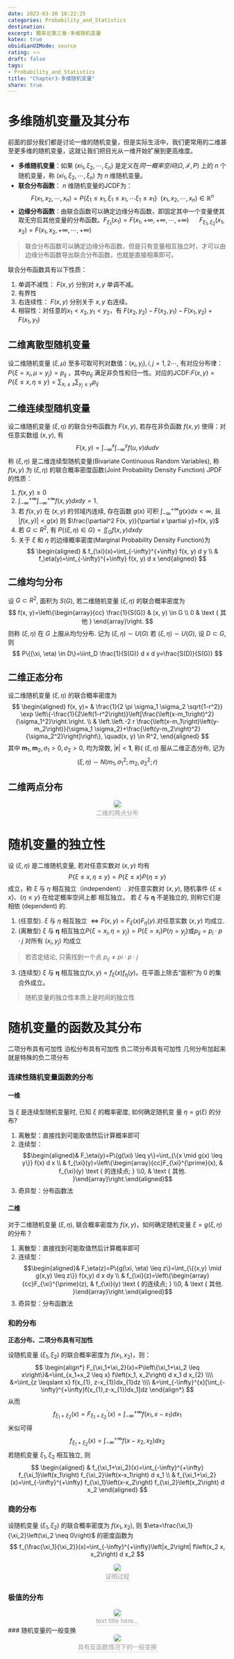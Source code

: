 ```yaml
---
date: 2023-03-30 10:22:25
categories: Probability_and_Statistics 
destination: 
excerpt: 概率论第三章-多维随机变量
katex: true
obsidianUIMode: source
rating: ⭐⭐
draft: false
tags:  
- Probability_and_Statistics 
title: "Chapter3-多维随机变量"
share: true
---
```


# 多维随机变量及其分布
前面的部分我们都是讨论一维的随机变量，但是实际生活中，我们更常用的二维甚至更多维的随机变量，这就让我们把目光从一维开始扩展到更高维度。

- **多维随机变量**：如果 $(xi_{1}, \xi_{2}, \cdots ,\xi_{n})$ 是定义在*同一概率空间*$(\Omega, \mathcal{F},P)$ 上的 $n$ 个随机变量，称 $(xi_{1}, \xi_{2}, \cdots ,\xi_{n})$ 为 $n$ 维随机变量。
- **联合分布函数**： $n$ 维随机变量的JCDF为：
$$F(x_{1}, x_{2},\cdots, x_{n})=P\{ \xi_{1} \leqslant x_{1},\xi_{1} \leqslant x_{1},\cdots \xi_{1} \leqslant x_{1}\} ~~ (x_{1},x_{2},\cdots,x_{n}) \in \mathbb{R}^{n}$$
- **边缘分布函数**：由联合函数可以确定边缘分布函数，即固定其中一个变量使其取无穷后其他变量的分布函数。$F_{\xi_1}\left(x_1\right)=F\left(x_1,+\infty,+\infty, \cdots,+\infty\right) ~~~~~~ F_{\xi_1, \xi_2}\left(x_1, x_2\right)=F\left(x_1, x_2,+\infty, \cdots,+\infty\right)$

> 联合分布函数可以确定边缘分布函数，但是只有变量相互独立时，才可以由边缘分布函数导出联合分布函数，也就是直接相乘即可。

联合分布函数具有以下性质：
1. 单调不减性： $F(x,y)$ 分别对 $x, y$ 单调不减。
2. 有界性
3. 右连续性： $F(x, y)$ 分别关于 $x,y$ 右连续。
4. 相容性：对任意的$x_{1} < x_{2}, y_{1} <y_{2}$，有 $F(x_{2}, y_{2})-F(x_{2}, y_{1})-F(x_{1}, y_{2})+F(x_{1}, y_{1})$

## 二维离散型随机变量
设二维随机变量 $(\xi,\mu)$ 至多可取可列对数值：$(x_{i},y_{i}),i,j=1,2\cdots$, 有对应分布律：$P\{ \xi=x_{i}, \mu =y_{j} \}=p_{ij}$ ，其中$p_{ij}$ 满足非负性和归一性。对应的JCDF:$F(x, y)=P\{\xi \leq x, \eta \leq y\}=\sum_{x_i \leq x} \sum_{y_j \leq y} p_{i j}$

## 二维连续型随机变量
设二维随机变量 $(\xi, \eta)$ 的联合分布函数为 $F(x, y)$, 若存在非负函数 $f(x, y)$ 使得：对任意实数组 $(x, y)$, 有
$$
F(x, y)=\int_{-\infty}^x \int_{-\infty}^y f(u, v) d u d v
$$
称 $(\xi, \eta)$ 是二维连续型随机变量(Bivariate Continuous Random Variables), 称 $f(x, y)$ 为 $(\xi, \eta)$ 的联合概率密度函数(Joint Probability Density Function)
JPDF的性质：
1) $f(x, y) \geq 0$
2) $\int_{-\infty}^{+\infty} \int_{-\infty}^{+\infty} f(x, y) d x d y =1$.
3) 若 $f(x, y)$ 在 $(x, y)$ 的邻域内连续, 存在函数 $g(x)$ 可积 $\int_{-\infty}^{+\infty} g(x) d x<\infty$, 且 $|f(x, y)|<g(x)$ 则 $\frac{\partial^2 F(x, y)}{\partial x \partial y}=f(x, y)$
4) 若 $G \subset R^2$, 有 $P\{(\xi, \eta) \in G\}=\iint_G f(x, y) d x d y$
5) 关于 $\xi$ 和 $\eta$ 的边缘概率密度(Marginal Probability Density Function)为
$$
\begin{aligned}
& f_{\xi}(x)=\int_{-\infty}^{+\infty} f(x, y) d y \\
& f_\eta(y)=\int_{-\infty}^{+\infty} f(x, y) d x
\end{aligned}
$$

## 二维均匀分布
设 $G \subset R^2$, 面积为 $S(G)$, 若二维随机变量 $(\xi, \eta)$ 的联合概率密度为
$$
f(x, y)=\left\{\begin{array}{cc}
\frac{1}{S(G)} & (x, y) \in G \\
0 & \text { 其他 }
\end{array}\right.
$$
则称 $(\xi, \eta)$ 在 $G$ 上服从均匀分布. 记为 $(\xi, \eta) \sim U(G)$ 若 $(\xi, \eta) \sim U(G)$, 设 $D \subset G$,则
$$
P\{(\xi, \eta) \in D\}=\iint_D \frac{1}{S(G)} d x d y=\frac{S(D)}{S(G)}
$$



## 二维正态分布
设二维随机变量 $(\xi, \eta)$ 的联合概率密度为
$$
\begin{aligned}
f(x, y)= & \frac{1}{2 \pi \sigma_1 \sigma_2 \sqrt{1-r^2}} \exp \left\{-\frac{1}{2\left(1-r^2\right)}\left[\frac{\left(x-m_1\right)^2}{\sigma_1^2}\right.\right. \\
& \left.\left.-2 r \frac{\left(x-m_1\right)\left(y-m_2\right)}{\sigma_1 \sigma_2}+\frac{\left(y-m_2\right)^2}{\sigma_2^2}\right]\right\}, \quad(x, y) \in R^2,
\end{aligned}
$$
其中 $\boldsymbol{m}_1, \boldsymbol{m}_2, \sigma_1>0, \sigma_2>0$, 均为常数, $|\boldsymbol{r}|<\mathbf{1}$,
称( $(\xi, \eta)$ 服从二维正态分布, 记为
$$
(\xi, \eta) \sim N\left(m_1, \sigma_1^2 ; m_2, \sigma_2^2 ; r\right)
$$

## 二维两点分布

<center>
    <img style="border-radius: 0.3125em;
    box-shadow: 0 2px 4px 0 rgba(34,36,38,.12),0 2px 10px 0 rgba(34,36,38,.08);"
    src="https://search.pstatic.net/common?src=https://i.imgur.com/DIuZ69M.png">
    <br>
    <div style="color:orange; border-bottom: 1px solid #d9d9d9;
    display: inline-block;
    color: #999;
    padding: 2px;">二维的两点分布
    </div>
</center>


# 随机变量的独立性
设 $(\xi, \eta)$ 是二维随机变量, 若对任意实数对 $(x, y)$ 均有
$$
P\{\xi \leq x, \eta \leq y\}=P\{\xi \leq x\} P\{\eta \leq y\}
$$
成立，称 $\xi$ 与 $\eta$ 相互独立（independent）.
对任意实数对 $(x, y)$, 随机事件 $\{\xi \leq x\} 、\{\eta \leq y\}$ 在给定概率空间上都 相互独立。
若 $\xi$ 与 $\boldsymbol{\eta}$ 不是独立的, 则称它们是相依 (dependent) 的.

1. (任意型). $\xi$ 与 $\eta$ 相互独立 $\Longleftrightarrow F(x, y)=F_{\xi}(x) F_\eta(y)$.对任意实数 $(x, y)$ 均成立.
2. (离散型) $\xi$ 与 $\boldsymbol{\eta}$ 相互独立$P\left\{\xi=x_i, \eta=y_j\right\}=P\left\{\xi=x_i\right\} P\left\{\eta=y_j\right\}$或$p_{i j}=p_i \cdot p \cdot j$ 对所有 $\left(x_i, y_j\right)$ 均成立
>若否定结论, 只需找到一个点 $p_{i j} \neq p i \cdot p \cdot j$

3. (连续型) $\xi$ 与 $\boldsymbol{\eta}$ 相互独立$f(x, y)=f_{\xi}(x) f_\eta(y)$。在平面上除去“面积”为 0 的集合外成立。

> 随机变量的独立性本质上是时间的独立性




# 随机变量的函数及其分布

二项分布具有可加性
泊松分布具有可加性
负二项分布具有可加性
几何分布加起来就是特殊的负二项分布


### 连续性随机变量函数的分布


#### 一维
当 $\xi$ 是连续型随机变量时, 已知 $\xi$ 的概率密度, 如何确定随机变 量 $\eta=g(\xi)$ 的分布?
1. 离散型：直接找到可能取值然后计算概率即可
2. 连续型：$$\begin{aligned}& F_\eta(y)=P\{g(\xi) \leq y\}=\int_{\{x \mid g(x) \leq y\}} f(x) d x \\ & f_{\xi}(y)=\left\{\begin{array}{cc}F_{\xi}^{\prime}(x), & f_{\xi}(y) \text { 的连续点; } \\0, & \text { 其他. }\end{array}\right.\end{aligned}$$
3. 奇异型：分布函数法

#### 二维
对于二维随机变量 $(\xi, \eta)$, 联合概率密度为 $f(x,y)$，如何确定随机变量 $\xi=g(\xi,\eta)$的分布？
1. 离散型：直接找到可能取值然后计算概率即可
2. 连续型：$$\begin{aligned}& F_\eta(z)=P\{g(\xi, \eta) \leq z\}=\int_{\{(x,y) \mid g(x,y) \leq z\}} f(x,y) d x dy \\ & f_{\xi}(z)=\left\{\begin{array}{cc}F_{\xi}^{\prime}(z), & f_{\xi}(y) \text { 的连续点; } \\0, & \text { 其他. }\end{array}\right.\end{aligned}$$
3. 奇异型：分布函数法


### 和的分布
**正态分布、二项分布具有可加性**

设随机变量 $\left(\xi_1, \xi_2\right)$ 的联合概率密度为 $f\left(x_1, x_2\right)$，则：
$$
\begin{align*}
F_{\xi_1+\xi_2}(x)=P\left\{\xi_1+\xi_2 \leq x\right\}&=\iint_{x_1+x_2 \leq x} f\left(x_1, x_2\right) d x_1 d x_{2} \\\\
&=\iint_{z \leqslant x} f(x_{1}, z-x_{1})dx_{1}dz \\\\
&=\int_{-\infty}^{x}[\int_{-\infty}^{+\infty}f(x_{1},z-x_{1})dx_1]dz
\end{align*}
$$
从而
$$
f_{\xi_1+\xi_2}(x)=F_{\xi_1+\xi_2}^{\prime}(x)=\int_{-\infty}^{+\infty} f\left(x_1, x-x_1\right) d x_1
$$
米似可得
$$
f_{\xi_1+\xi_2}(x)=\int_{-\infty}^{+\infty} f\left(x-x_2, x_2\right) d x_2
$$
若随机变量 $\xi_1, \xi_2$ 相互独立, 则
$$
\begin{aligned}
& f_{\xi_1+\xi_2}(x)=\int_{-\infty}^{+\infty} f_{\xi_1}\left(x_1\right) f_{\xi_2}\left(x-x_1\right) d x_1 \\
& f_{\xi_1+\xi_2}(x)=\int_{-\infty}^{+\infty} f_{\xi_1}\left(x-x_2\right) f_{\xi_2}\left(x_2\right) d x_2
\end{aligned}
$$

### 商的分布
设随机变量 $\left(\xi_1, \xi_2\right)$ 的联合概率密度为 $f\left(x_1, x_2\right)$, 则 $\eta=\frac{\xi_1}{\xi_2}\left(\xi_2 \neq 0\right)$ 的密度函数为
$$
f_{\frac{\xi_1}{\xi_2}}(x)=\int_{-\infty}^{+\infty}\left|x_2\right| f\left(x_2 x, x_2\right) d x_2
$$

<center>
    <img style="border-radius: 0.3125em;
    box-shadow: 0 2px 4px 0 rgba(34,36,38,.12),0 2px 10px 0 rgba(34,36,38,.08);"
    src="https://search.pstatic.net/common?src=https://i.imgur.com/yLqYENY.png">
    <br>
    <div style="color:orange; border-bottom: 1px solid #d9d9d9;
    display: inline-block;
    color: #999;
    padding: 2px;">证明过程
    </div>
</center>

### 极值的分布

<center>
    <img style="border-radius: 0.3125em;
    box-shadow: 0 2px 4px 0 rgba(34,36,38,.12),0 2px 10px 0 rgba(34,36,38,.08);"
    src="https://search.pstatic.net/common?src=https://i.imgur.com/GGNN9WD.png">
    <br>
    <div style="color:orange; border-bottom: 1px solid #d9d9d9;
    display: inline-block;
    color: #999;
    padding: 2px;">text title here...
    </div>
</center>
### 随机变量的一般变换
<center>
    <img style="border-radius: 0.3125em;
    box-shadow: 0 2px 4px 0 rgba(34,36,38,.12),0 2px 10px 0 rgba(34,36,38,.08);"
    src="https://search.pstatic.net/common?src=https://i.imgur.com/xLxKV2S.png">
    <br>
    <div style="color:orange; border-bottom: 1px solid #d9d9d9;
    display: inline-block;
    color: #999;
    padding: 2px;">具有反函数情况下的一般变换
    </div>
</center>
